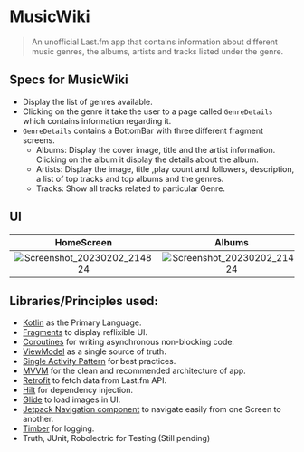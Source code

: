 # MusicWiki
> An unofficial Last.fm app that contains information about different music genres, the albums, artists and tracks listed under the genre.


## Specs for MusicWiki
- Display the list of genres available.
- Clicking on the genre it take the user to a page called ```GenreDetails``` which contains information regarding it.
- ```GenreDetails``` contains a BottomBar with three different fragment screens.
  - Albums: Display the cover image, title and the artist information. Clicking on the album it display the details about the album.
  - Artists: Display the image, title ,play count and followers, description, a list of top tracks and top albums and the genres.
  - Tracks: Show all tracks related to particular Genre.

## UI
HomeScreen | Albums | Artists | Tracks
:-------------------------:|:-------------------------:|:-------------------------:|:-------------------------: 
![Screenshot_20230202_214824](https://user-images.githubusercontent.com/85388413/216382388-8ca4f68d-71f7-4c3a-b4b2-0d20e52ce659.png)|![Screenshot_20230202_214824](https://user-images.githubusercontent.com/85388413/216382388-8ca4f68d-71f7-4c3a-b4b2-0d20e52ce659.png)|![Screenshot_20230202_214824](https://user-images.githubusercontent.com/85388413/216382388-8ca4f68d-71f7-4c3a-b4b2-0d20e52ce659.png)|![Screenshot_20230202_214824](https://user-images.githubusercontent.com/85388413/216382388-8ca4f68d-71f7-4c3a-b4b2-0d20e52ce659.png)

## Libraries/Principles used: 
- [Kotlin](https://kotlinlang.org/) as the Primary Language.
- [Fragments](https://developer.android.com/guide/fragments) to display reflixible UI.
- [Coroutines](https://developer.android.com/kotlin/coroutines?gclsrc=ds&gclsrc=ds) for writing asynchronous non-blocking code.
- [ViewModel](https://developer.android.com/topic/libraries/architecture/viewmodel?gclsrc=ds&gclsrc=ds) as a single source of truth.
- [Single Activity Pattern](https://www.youtube.com/watch?v=2k8x8V77CrU) for best practices.
- [MVVM](https://developer.android.com/topic/architecture?gclsrc=ds&gclsrc=ds) for the clean and recommended architecture of app.
- [Retrofit](https://square.github.io/retrofit/) to fetch data from Last.fm API.
- [Hilt](https://developer.android.com/training/dependency-injection/hilt-android) for dependency injection.
- [Glide](https://github.com/bumptech/glide) to load images in UI.
- [Jetpack Navigation component](https://developer.android.com/guide/navigation?gclsrc=ds&gclsrc=ds) to navigate easily from one Screen to another.
- [Timber](https://github.com/JakeWharton/timber) for logging.
- Truth, JUnit, Robolectric for Testing.(Still pending)
